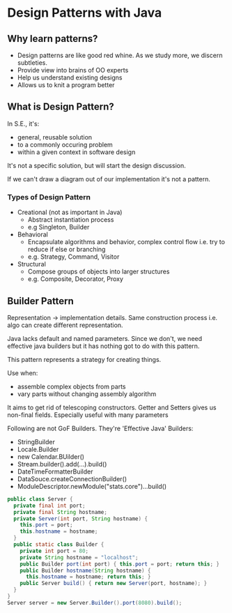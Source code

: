 # Design Patterns with Java

## Why learn patterns?

- Design patterns are like good red whine. As we study more, we discern subtleties.
- Provide view into brains of OO experts
- Help us understand existing designs
- Allows us to knit a program better

## What is Design Pattern?

In S.E., it's:

- general, reusable solution
- to a commonly occuring problem
- within a given context in software design

It's not a specific solution, but will start the design discussion.

If we can't draw a diagram out of our implementation it's not a pattern.

### Types of Design Pattern

- Creational (not as important in Java)
  - Abstract instantiation process
  - e.g Singleton, Builder
- Behavioral
  - Encapsulate algorithms and behavior, complex control flow i.e. try to reduce if else or branching
  - e.g. Strategy, Command, Visitor
- Structural
  - Compose groups of objects into larger structures
  - e.g. Composite, Decorator, Proxy

## Builder Pattern

Representation -> implementation details. Same construction process i.e. algo can create different representation.

Java lacks default and named parameters. Since we don't, we need effective java builders but it has nothing got to do with this pattern.

This pattern represents a strategy for creating things.

Use when:

- assemble complex objects from parts
- vary parts without changing assembly algorithm

It aims to get rid of telescoping constructors. Getter and Setters gives us non-final fields. Especially useful with many parameters

Following are not GoF Builders. They're 'Effective Java' Builders:

- StringBuilder
- Locale.Builder
- new Calendar.BUilder()
- Stream.builder().add(...).build()
- DateTimeFormatterBuilder
- DataSouce.createConnectionBuilder()
- ModuleDescriptor.newModule("stats.core")...build()

```java
public class Server {
  private final int port;
  private final String hostname;
  private Server(int port, String hostname) {
    this.port = port;
    this.hostname = hostname;
  }
  public static class Builder {
    private int port = 80;
    private String hostname = "localhost";
    public Builder port(int port) { this.port = port; return this; }
    public Builder hostname(String hostname) {
      this.hostname = hostname; return this; }
    public Server build() { return new Server(port, hostname); }
  }
}
Server server = new Server.Builder().port(8080).build();
```
